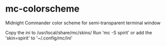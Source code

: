 # mc-colorscheme
Midnight Commander color scheme for semi-transparent terminal window

Copy the ini to /usr/local/share/mc/skins/
Run 'mc -S spirit' or add the  'skin=spirit' to '~/.config/mc/ini'

